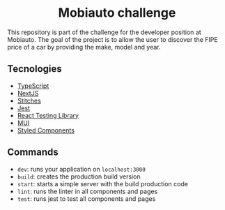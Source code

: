 <h1 align="center">Mobiauto challenge</h1>

This repository is part of the challenge for the developer position at Mobiauto. The goal of the project is to allow the user to discover the FIPE price of a car by providing the make, model and year.

## Tecnologies

- [TypeScript](https://www.typescriptlang.org/)
- [NextJS](https://nextjs.org/)
- [Stitches](https://stitches.dev/)
- [Jest](https://jestjs.io/)
- [React Testing Library](https://testing-library.com/docs/react-testing-library/intro)
- [MUI](https://github.com/mui/material-ui)
- [Styled Components](https://github.com/styled-components/styled-components)

## Commands

- `dev`: runs your application on `localhost:3000`
- `build`: creates the production build version
- `start`: starts a simple server with the build production code
- `lint`: runs the linter in all components and pages
- `test`: runs jest to test all components and pages
